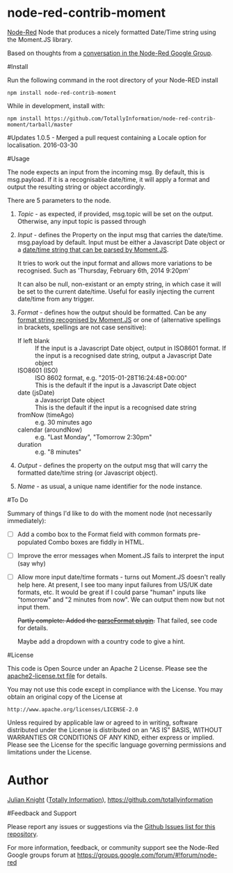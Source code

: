 # node-red-contrib-moment
[Node-Red](http://nodered.org) Node that produces a nicely formatted Date/Time string using the Moment.JS library.

Based on thoughts from a [conversation in the Node-Red Google Group](https://groups.google.com/d/msg/node-red/SXEGvfFLfQA/fhJCGBWvYEAJ).

#Install

Run the following command in the root directory of your Node-RED install

	npm install node-red-contrib-moment

While in development, install with:
   
    npm install https://github.com/TotallyInformation/node-red-contrib-moment/tarball/master

#Updates
1.0.5 - Merged a pull request containing a Locale option for localisation. 2016-03-30

#Usage

The node expects an input from the incoming msg. By default, this is msg.payload. If it is a recognisable date/time, it will apply a format and output the resulting string or
object accordingly.

There are 5 parameters to the node.

1. *Topic* - as expected, if provided, msg.topic will be set on the output. Otherwise, any input topic is passed through
2. *Input* - defines the Property on the input msg that carries the date/time. msg.payload by default.
   Input must be either a Javascript Date object or a [date/time string that can be parsed by Moment.JS](http://momentjs.com/docs/#/parsing/string/).

   It tries to work out the input format and allows more variations to be recognised. Such as 'Thursday, February 6th, 2014 9:20pm'

   It can also be null, non-existant or an empty string, in which case it will be set to the current date/time. Useful for easily injecting the
   current date/time from any trigger.
3. *Format* - defines how the output should be formatted.
   Can be any [format string recognised by Moment.JS](http://momentjs.com/docs/#/displaying/) or one of (alternative spellings in brackets, spellings are not case sensitive):
    <dl>
        <dt>If left blank</dt>
        <dd>If the input is a Javascript Date object, output in ISO8601 format. If the input is a recognised date string, output a Javascript Date object</dd>
        <dt>ISO8601 (ISO)</dt>
        <dd>ISO 8602 format, e.g. "2015-01-28T16:24:48+00:00"<br>This is the default if the input is a Javascript Date object</dd>
        <dt>date (jsDate)</dt>
        <dd>a Javascript Date object<br>This is the default if the input is a recognised date string</dd>
        <dt>fromNow (timeAgo)</dt>
        <dd>e.g. 30 minutes ago</dd>
        <dt>calendar (aroundNow)</dt>
        <dd>e.g. "Last Monday", "Tomorrow 2:30pm"</dd>
        <dt>duration</dt>
        <dd>e.g. "8 minutes"</dd>        
    </dl>
4. *Output* - defines the property on the output msg that will carry the formatted date/time string (or Javascript object).
5. *Name* - as usual, a unique name identifier for the node instance.

#To Do

Summary of things I'd like to do with the moment node (not necessarily immediately):

* [ ] Add a combo box to the Format field with common formats pre-populated
  Combo boxes are fiddly in HTML. 
* [ ] Improve the error messages when Moment.JS fails to interpret the input (say why)
* [ ] Allow more input date/time formats - turns out Moment.JS doesn't really help here. At present, I see too many input failures from US/UK date formats, etc.
  It would be great if I could parse "human" inputs like "tomorrow" and "2 minutes from now". We can output them now but not input them.

  ~~Partly complete: Added the [parseFormat plugin](https://github.com/gr2m/moment.parseFormat).~~ That failed, see code for details.

  Maybe add a dropdown with a country code to give a hint.

#License 

This code is Open Source under an Apache 2 License. Please see the [apache2-license.txt file](https://github.com/TotallyInformation/node-red-contrib-moment/apache2-license.txt) for details.

You may not use this code except in compliance with the License. You may obtain an original copy of the License at

    http://www.apache.org/licenses/LICENSE-2.0

Unless required by applicable law or agreed to in writing, software distributed under the License is distributed on an 
"AS IS" BASIS, WITHOUT WARRANTIES OR CONDITIONS OF ANY KIND, either express or implied. Please see the
License for the specific language governing permissions and limitations under the License.

# Author

[Julian Knight](https://uk.linkedin.com/in/julianknight2/) ([Totally Information](https://www.totallyinformation.com)), https://github.com/totallyinformation

#Feedback and Support

Please report any issues or suggestions via the [Github Issues list for this repository](https://github.com/TotallyInformation/node-red-contrib-moment/issues).

For more information, feedback, or community support see the Node-Red Google groups forum at https://groups.google.com/forum/#!forum/node-red
